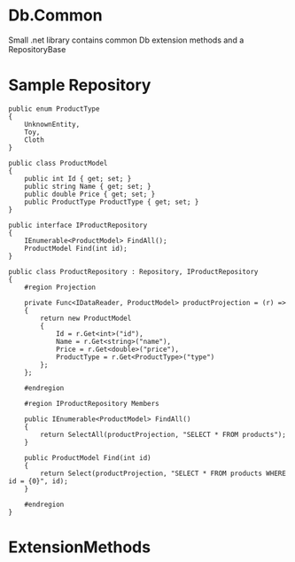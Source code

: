 Db.Common
=========

Small .net library contains common Db extension methods and a RepositoryBase

Sample Repository
=================

    public enum ProductType
    {
        UnknownEntity,
        Toy,
        Cloth
    }

    public class ProductModel
    {
        public int Id { get; set; }
        public string Name { get; set; }
        public double Price { get; set; }
        public ProductType ProductType { get; set; }
    }

    public interface IProductRepository
    {
        IEnumerable<ProductModel> FindAll();
        ProductModel Find(int id);
    }

    public class ProductRepository : Repository, IProductRepository
    {
        #region Projection

        private Func<IDataReader, ProductModel> productProjection = (r) =>
        {
            return new ProductModel
            {
                Id = r.Get<int>("id"),
                Name = r.Get<string>("name"),
                Price = r.Get<double>("price"),
                ProductType = r.Get<ProductType>("type")
            };
        };

        #endregion

        #region IProductRepository Members

        public IEnumerable<ProductModel> FindAll()
        {
            return SelectAll(productProjection, "SELECT * FROM products");
        }

        public ProductModel Find(int id)
        {
            return Select(productProjection, "SELECT * FROM products WHERE id = {0}", id);
        }

        #endregion
    }
    
ExtensionMethods
================

